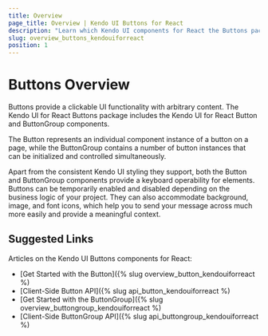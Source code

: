 ```yaml
---
title: Overview
page_title: Overview | Kendo UI Buttons for React
description: "Learn which Kendo UI components for React the Buttons package delivers."
slug: overview_buttons_kendouiforreact
position: 1
---
```


# Buttons Overview

Buttons provide a clickable UI functionality with arbitrary content. The Kendo UI for React Buttons package includes the Kendo UI for React Button and ButtonGroup components.

The Button represents an individual component instance of a button on a page, while the ButtonGroup contains a number of button instances that can be initialized and controlled simultaneously.  

Apart from the consistent Kendo UI styling they support, both the Button and ButtonGroup components provide a keyboard operability for elements. Buttons can be temporarily enabled and disabled depending on the business logic of your project. They can also accommodate background, image, and font icons, which help you to send your message across much more easily and provide a meaningful context.

## Suggested Links

Articles on the Kendo UI Buttons components for React:

* [Get Started with the Button]({% slug overview_button_kendouiforreact %)
* [Client-Side Button API]({% slug api_button_kendouiforreact %)
* [Get Started with the ButtonGroup]({% slug overview_buttongroup_kendouiforreact %)
* [Client-Side ButtonGroup API]({% slug api_buttongroup_kendouiforreact %)
